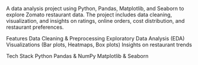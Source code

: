 A data analysis project using Python, Pandas, Matplotlib, and Seaborn to explore Zomato restaurant data. The project includes data cleaning, visualization, and insights on ratings, online orders, cost distribution, and restaurant preferences.

Features
Data Cleaning & Preprocessing
Exploratory Data Analysis (EDA)
Visualizations (Bar plots, Heatmaps, Box plots)
Insights on restaurant trends

Tech Stack
Python
Pandas & NumPy
Matplotlib & Seaborn
